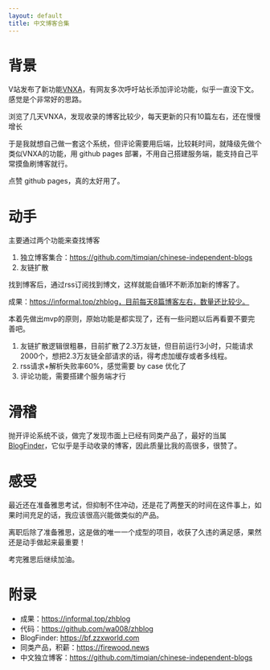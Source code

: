 ```yaml
---
layout: default
title: 中文博客合集
---
```


# 背景
V站发布了新功能[VNXA](https://v2ex.com/xna)，有网友多次呼吁站长添加评论功能，似乎一直没下文。感觉是个非常好的思路。

浏览了几天VNXA，发现收录的博客比较少，每天更新的只有10篇左右，还在慢慢增长

于是我就想自己做一套这个系统，但评论需要用后端，比较耗时间，就降级先做个类似VNXA的功能，用 github pages 部署，不用自己搭建服务端，能支持自己平常摸鱼刷博客就行。

点赞 github pages，真的太好用了。

# 动手
主要通过两个功能来查找博客

1. 独立博客集合：https://github.com/timqian/chinese-independent-blogs
2. 友链扩散

找到博客后，通过rss订阅找到博文，这样就能自循环不断添加新的博客了。

成果：https://informal.top/zhblog，目前每天8篇博客左右，数量还比较少。

本着先做出mvp的原则，原始功能是都实现了，还有一些问题以后再看要不要完善吧。
1. 友链扩散逻辑很粗暴，目前扩散了2.3万友链，但目前运行3小时，只能请求2000个，想把2.3万友链全部请求的话，得考虑加缓存或者多线程。
2. rss请求+解析失败率60%，感觉需要 by case 优化了
3. 评论功能，需要搭建个服务端才行

# 滑稽
抛开评论系统不谈，做完了发现市面上已经有同类产品了，最好的当属 [BlogFinder](https://bf.zzxworld.com)，它似乎是手动收录的博客，因此质量比我的高很多，很赞了。

# 感受
最近还在准备雅思考试，但抑制不住冲动，还是花了两整天的时间在这件事上，如果时间充足的话，我应该很高兴能做类似的产品。

离职后除了准备雅思，这是做的唯一一个成型的项目，收获了久违的满足感，果然还是动手做起来最重要！

考完雅思后继续加油。

# 附录
+ 成果：https://informal.top/zhblog
+ 代码：https://github.com/wa008/zhblog
+ BlogFinder: https://bf.zzxworld.com
+ 同类产品，积薪：https://firewood.news
+ 中文独立博客：https://github.com/timqian/chinese-independent-blogs
